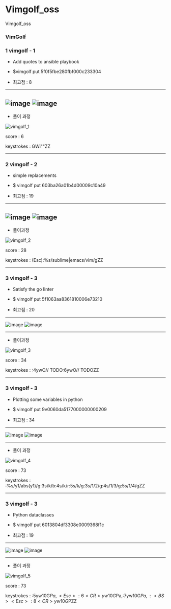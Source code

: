 # Vimgolf_oss
Vimgolf_oss

### VimGolf ###

### 1 **vimgolf - 1** ###

* Add quotes to ansible playbook

* $vimgolf put 5f0f5fbe280fbf000c233304

* 최고점 : 8
----------------------------------------------------
![image](https://user-images.githubusercontent.com/87855218/144703062-6228187c-2d7c-4828-83e3-f818eb169ea1.png)
![image](https://user-images.githubusercontent.com/87855218/144703068-7f81eeeb-e72c-4fa1-94af-f91c8c094676.png)
-----------------------------------------------------
* 풀이 과정 

![vimgolf_1](https://user-images.githubusercontent.com/87855218/144703128-48da5652-7e54-4839-a3bf-7be0f605f242.gif)

score : 6

keystrokes : GWi"<END>"ZZ

---------------------------------------------------------
  
### 2 **vimgolf - 2** ###
  
*  simple replacements

* $ vimgolf put 603ba26a01b4d00009c10a49

* 최고점 : 19
  
---------------------------------------------------------
![image](https://user-images.githubusercontent.com/87855218/144703289-5481b6f5-af4f-40a7-b7bb-70da584cd1b6.png)
![image](https://user-images.githubusercontent.com/87855218/144703293-873200dd-5a1c-449a-abaf-290a4eb7a901.png)
--------------------------------------------------------------
* 풀이과정

![vimgolf_2](https://user-images.githubusercontent.com/87855218/144703307-1ea61960-1647-450a-802d-4e56d99d57e2.gif)

score : 28 

keystrokes : (Esc):%s/sublime|emacs/vim/gZZ

-------------------------------------------------------------

### 3 **vimgolf - 3** ###
  
* Satisfy the go linter

* $ vimgolf put 5f1063aa8361810006e73210

* 최고점 : 20
  
------------------------------------------------------------
![image](https://user-images.githubusercontent.com/87855218/144703430-d144f328-c494-4c84-a942-c1b2e2ee9c22.png)
![image](https://user-images.githubusercontent.com/87855218/144703433-0eff6ce7-fa15-4be3-a2a2-713386d774ad.png)

------------------------------------------------------------
* 풀이과정
  
![vimgolf_3](https://user-images.githubusercontent.com/87855218/144703455-d44ceadb-74ea-4ce9-b3af-bfb848c4f989.gif)

score : 34 

keystrokes : :4<CR>ywO// <C-N> TODO<Esc>:6<CR>ywO// <C-N> TODO<Esc>ZZ

---------------------------------------------------------

### 3 **vimgolf - 3** ###
  
* Plotting some variables in python

* $ vimgolf put 9v0060da5177000000000209

* 최고점 : 34
  
--------------------------------------------------------
![image](https://user-images.githubusercontent.com/87855218/144703579-a6af7912-c2e1-4e3e-98aa-0d77e5880364.png)
![image](https://user-images.githubusercontent.com/87855218/144703581-1ebbeaa6-98a3-4b76-b513-d45058193a9b.png)

------------------------------------------------------------
* 풀이 과정
  
![vimgolf_4](https://user-images.githubusercontent.com/87855218/144703650-fd84e05f-c1d6-4daa-befc-866326d029f2.gif)

  
score : 73 

keystrokes : :%s/y1/abs(y1)/g<CR>:3s/k/b<CR>:4s/k/r<CR>:5s/k/g<CR>:3s/1/2/g<CR>:4s/1/3/g<CR>:5s/1/4/g<CR>ZZ

-----------------------------------------------------------
### 3 **vimgolf - 3** ###
  
* Python dataclasses

*  $ vimgolf put 6013804df3308e0009368f1c

* 최고점 : 19
  
-----------------------------------------------------------
 
![image](https://user-images.githubusercontent.com/87855218/144703724-11240865-834c-48be-a6f4-7978803eb6a1.png)
![image](https://user-images.githubusercontent.com/87855218/144703733-15f4d9f6-c8ad-4e32-9dc9-83dd979292ba.png)

-----------------------------------------------------------
* 풀이 과정 
  
![vimgolf_5](https://user-images.githubusercontent.com/87855218/144703754-7251fb4a-234c-4c3d-beaa-ba204cb12b6e.gif)


score : 73 

keystrokes : :5<CR>yw10G$Pa,<Esc>:6<CR>yw10G$Pa,<Esc>:7<CR>yw10G$Pa,:<BS><Esc>:8<CR>yw10G$PZZ
